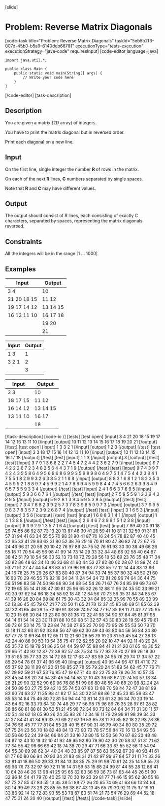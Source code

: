 [slide]
# Problem: Reverse Matrix Diagonals
[code-task title="Problem: Reverse Matrix Diagonals" taskId="5eb5b2f3-007d-45b0-b5a9-6140deb66781" executionType="tests-execution" executionStrategy="java-code" requiresInput]
[code-editor language=java]
```
import java.util.*;

public class Main {
    public static void main(String[] args) {
        // Write your code here
    }
}
```
[/code-editor]
[task-description]
## Description
You are given a matrix (2D array) of integers.

You have to print the matrix diagonal but in reversed order.

Print each diagonal on a new line.

## Input

On the first line, single integer the number **R** of rows in the matrix. 

On each of the next **R** lines, **C** numbers separated by single spaces. 

Note that **R** and **C** may have different values.

## Output

The output should consist of R lines, each consisting of exactly C characters, separated by spaces, representing the matrix diagonals reversed.

## Constraints

All the integers will be in the range [1 ... 1000]

## Examples
| **Input** | **Output** |
| --- | --- |
| 3 4 | 10 |
| 21 20 18 15 | 11 12 |
| 19 17 14 12 | 13 14 15 |
| 16 13 11 10 | 16 17 18 |
|  | 19 20 |
|  | 21 |

| **Input** | **Output** |
| --- | --- |
| 1 3 | 1 |
| 3 2 1 | 2 |
|  | 3 |

| **Input** | **Output** |
| --- | --- |
| 3 3 | 10 |
| 18 17 15 | 11 12 |
| 16 14 12 | 13 14 15 |
| 13 11 10 | 16 17 |
|  | 18 |

[/task-description]
[code-io /]
[tests]
[test open]
[input]
3 4
21 20 18 15
19 17 14 12
16 13 11 10
[/input]
[output]
10
11 12
13 14 15
16 17 18
19 20
21
[/output]
[/test]
[test open]
[input]
1 3
3 2 1
[/input]
[output]
1
2
3
[/output]
[/test]
[test open]
[input]
3 3
18 17 15
16 14 12
13 11 10
[/input]
[output]
10
11 12
13 14 15
16 17
18
[/output]
[/test]
[test]
[input]
1 1
3
[/input]
[output]
3
[/output]
[/test]
[test]
[input]
3 7
9 1 3 6 8 2 2
7 4 5 4 7 2 4
4 2 3 6 2 7 9
[/input]
[output]
9
7 4
2 2 2
6 7 2
3 4 8
2 5 6
4 4 3
7 1
9
[/output]
[/test]
[test]
[input]
9 7
4 3 9 7 4 2 4
3 5 5 8 6 4 9
5 6 9 6 8 6 9
9 3 5 9 8 9 8
6 4 9 7 5 1 4
7 5 4 4 2 3 8
4 1 7 5 5 1 8
2 9 9 3 2 6 3
8 5 2 1 1 8 8
[/input]
[output]
8
8 3
1 6 8
1 2 1 8
2 3 5 3 4
5 9 5 2 1 8
8 9 7 4 5 9 9
2 1 4 7 8 6 9
4 5 9 9 8 4 4
7 4 5 6 6 2
6 3 9 8 4
9 6 5 7
5 5 9
3 3
4
[/output]
[/test]
[test]
[input]
2 4
1 6 6 3
7 6 9 5
[/input]
[output]
5
9 3
6 6
7 6
1
[/output]
[/test]
[test]
[input]
2 7
5 9 5 5 9 1 2
3 9 4 3 8 9 5
[/input]
[output]
5
9 2
8 1
3 9
4 5
9 5
3 9
5
[/output]
[/test]
[test]
[input]
7 3
4 7 6
8 2 3
9 2 5
7 3 7
8 3 9
8 5 9
9 7 3
[/input]
[output]
3
7 9
9 5 9
8 3 7
8 3 5
7 2 3
9 2 6
8 7
4
[/output]
[/test]
[test]
[input]
3 1
6
5
3
[/input]
[output]
3
5
6
[/output]
[/test]
[test]
[input]
1 6
8 8 3 1 4 1
[/input]
[output]
1
4
1
3
8
8
[/output]
[/test]
[test]
[input]
2 6
4 6 7 3 9 9
1 5 1 2 3 8
[/input]
[output]
8
3 9
2 9
1 3
5 7
1 6
4
[/output]
[/test]
[test]
[input]
7 89
40 20 31 18 29 74 55 86 92 87 73 13 20 13 87 46 30 41 26 59 41 10 81 31 32 59 91 31 81 57 31 94 41 63 34 55 55 70 98 31 90 41 87 70 16 24 54 78 82 87 40 40 45 22 65 33 41 29 93 62 31 90 52 38 76 29 16 70 81 80 47 86 82 74 72 67 75 24 46 96 21 20 58 20 10 42 76 97 89 
24 75 52 76 51 93 33 30 38 49 66 26 55 18 71 70 54 45 56 98 41 99 14 73 14 29 33 32 84 48 66 92 58 40 64 87 38 42 51 79 10 54 56 33 52 13 73 18 72 79 28 56 18 53 69 23 76 35 48 71 34 30 82 86 48 62 34 10 46 33 68 41 60 44 53 27 82 80 60 28 67 14 88 74 40 53 71 51 27 
47 44 54 83 83 51 79 96 99 63 77 83 55 77 12 14 44 83 13 86 24 16 76 25 75 29 26 67 83 80 40 87 34 94 33 74 55 37 80 32 48 50 21 60 16 90 70 29 46 55 76 82 19 34 34 11 24 54 34 72 81 28 96 74 64 36 44 75 56 51 98 83 58 74 50 98 86 90 34 68 54 54 26 71 67 76 24 85 99 
69 73 67 72 19 65 55 14 41 88 47 30 81 25 96 65 32 26 12 88 11 96 24 35 50 33 99 21 60 30 97 62 54 66 18 34 58 92 18 48 12 84 56 70 73 56 35 31 84 34 85 67 41 39 16 26 20 84 98 88 61 75 30 43 32 94 84 85 32 35 99 70 55 89 20 99 52 18 36 45 45 79 67 21 77 20 50 11 65 
21 78 12 37 45 85 80 69 51 85 62 39 40 32 81 65 46 28 15 72 69 91 38 86 74 97 34 77 67 85 98 11 71 42 77 20 95 10 20 15 66 30 84 13 23 80 90 81 36 70 22 41 98 34 90 57 84 45 81 97 98 64 14 61 54 14 23 30 11 81 88 10 50 68 51 32 57 43 30 83 28 19 59 45 79 61 38 72 61 
53 14 75 13 23 84 74 38 27 95 23 70 90 73 95 28 55 53 50 73 70 13 18 11 42 93 81 92 33 89 56 47 69 62 30 49 43 62 80 64 56 56 84 24 80 67 77 78 11 69 84 91 12 65 11 12 21 60 28 56 79 19 23 81 53 45 54 27 38 13 42 24 40 88 90 53 10 54 35 75 47 92 62 55 20 92 10 47 44 
92 11 43 29 24 65 35 72 15 19 79 51 36 25 64 44 59 97 55 98 84 41 21 21 20 61 65 48 30 52 29 66 71 42 92 12 87 72 39 92 57 48 75 34 15 77 93 78 70 27 99 26 18 30 73 51 85 35 77 33 23 14 72 85 12 17 63 47 83 59 24 55 76 29 74 17 34 57 22 85 29 54 78 61 37 41 96 95 40
[/input]
[output]
40 
95 44 
96 47 61 
41 10 72 65 
37 92 38 11 99 
61 20 61 50 85 27 
78 55 79 20 24 51 89 
54 62 45 77 76 71 97 
29 92 59 21 67 53 76 
85 47 19 67 71 40 42 
22 75 28 79 26 74 10 
57 35 83 45 54 88 20 
34 54 30 45 54 14 58 
17 10 43 36 68 67 20 
74 53 57 18 34 28 21 
29 90 32 52 90 60 96 
76 88 51 99 86 80 46 
55 40 68 20 98 82 24 
24 24 50 89 50 27 75 
59 42 10 55 74 53 67 
83 13 88 70 58 44 72 
47 38 81 99 83 60 74 
63 27 11 35 98 41 82 
17 54 30 32 51 68 86 
12 45 23 85 56 33 47 
85 53 14 84 75 46 80 
72 81 54 94 44 10 81 
14 23 61 32 36 34 70 
23 19 14 43 64 62 16 
33 79 64 30 74 48 29 
77 56 98 75 96 86 76 
35 28 97 61 28 82 38 
85 60 81 88 81 30 52 
51 21 45 98 72 34 90 
73 12 84 84 34 71 31 
30 11 57 20 54 48 62 
18 65 90 26 24 35 93 
26 12 34 16 11 76 29 
99 91 98 39 34 23 41 
27 84 41 41 34 69 33 
70 69 22 67 19 53 65 
78 11 70 85 82 18 22 
93 78 36 34 76 56 45 
77 77 81 84 55 28 40 
15 67 90 31 46 79 40 
34 80 80 35 29 72 87 
75 24 23 56 70 18 82 
48 84 13 73 90 73 78 
57 56 84 70 16 13 54 
92 56 30 56 60 52 24 
39 64 66 84 21 33 16 
72 80 15 12 50 56 70 
87 62 20 48 48 54 87 
12 43 10 18 32 10 41 
92 49 95 92 80 79 90 
42 30 20 58 37 51 31 
71 62 77 34 55 42 98 
66 69 42 18 74 38 70 
29 47 71 66 33 87 55 
52 56 11 54 94 64 55 
30 89 98 62 34 40 34 
48 33 85 97 87 58 63 
65 92 67 30 40 92 41 
61 81 77 60 80 66 94 
20 93 34 21 83 48 31 
21 42 97 99 67 84 57 
21 11 74 33 26 32 81 
41 18 86 50 29 33 31 
84 13 38 35 75 29 91 
98 70 91 24 25 14 59 
55 73 69 96 76 73 32 
97 50 72 11 16 14 31 
59 53 15 88 24 99 81 
44 55 28 12 86 41 10 
64 28 46 26 13 98 41 
25 95 65 32 83 56 59 
36 73 81 65 44 45 26 
51 90 32 96 14 54 41 
79 70 40 25 12 70 30 
19 23 39 81 77 71 46 
15 95 62 30 55 18 87 
72 27 85 47 83 55 13 
35 38 51 88 77 26 20 
65 74 69 41 63 66 13 
24 84 80 14 99 49 73 
29 23 85 55 96 38 87 
43 13 45 65 79 30 92 
11 75 37 19 51 33 86 
92 14 12 72 83 93 55 
53 78 67 83 51 74 
21 73 54 76 29 
69 44 52 18 
47 75 31 
24 20 
40
[/output]
[/test]
[/tests]
[/code-task]
[/slide]